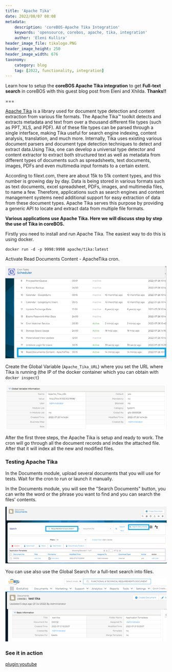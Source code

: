 ```yaml
---
title: 'Apache Tika'
date: 2022/08/07 08:08
metadata:
    description: 'coreBOS-Apache Tika Integration'
    keywords: 'opensource, corebos, apache, tika, integration'
    author: 'Eleni Kullira'
header_image_file: tikalogo.PNG
header_image_height: 250
header_image_width: 676
taxonomy:
    category: blog
    tag: [2022, functionality, integration]
---
```


Learn how to setup the **coreBOS Apache Tika integration** to get **Full-text search** in coreBOS with this guest blog post from Eleni and Xhilda. **Thanks!!**

===

[Apache Tika](https://tika.apache.org/) is a library used for document type detection and content extraction from various file formats. The Apache Tika™ toolkit detects and extracts metadata and text from over a thousand different file types (such as PPT, XLS, and PDF). All of these file types can be parsed through a single interface, making Tika useful for search engine indexing, content analysis, translation, and much more. 
Internally, Tika uses existing various document parsers and document type detection techniques to detect and extract data.Using Tika, one can develop a universal type detector and content extractor to extract both structured text as well as metadata from different types of documents such as spreadsheets, text documents, images, PDFs and even multimedia input formats to a certain extent.

According to filext.com, there are about 15k to 51k content types, and this number is growing day by day. Data is being stored in various formats such as text documents, excel spreadsheet, PDFs, images, and multimedia files, to name a few. Therefore, applications such as search engines and content management systems need additional support for easy extraction of data from these document types. Apache Tika serves this purpose by providing a generic API to locate and extract data from multiple file formats.

**Various applications use Apache Tika. Here we will discuss step by step the use of Tika in coreBOS.**

Firstly you need to install and run Apache Tika. The easiest way to do this is using docker.

```
docker run -d -p 9998:9998 apache/tika:latest
```

Activate Read Documents Content - ApacheTika cron.

![coreBOS-Tika Cron](cron.png?classes=maxsize)

Create the Global Variable (`Apache_Tika_URL`) where you set the URL where Tika is running (the IP of the docker container which you can obtain with `docker inspect`)

![Apache_Tika_URL](globalvariable.PNG?classes=maxsize)

After the first three steps, the Apache Tika is setup and ready to work. The cron will go through all the document records and index the attached file. After that it will index all the new and modified files.

### Testing Apache Tika

In the Documents module, upload several documents that you will use for tests. Wait for the cron to run or launch it manually.

In the Documents module, you will see the "Search Documents" button, you can write the word or the phrase you want to find and you can search the files' contents.

![Searchdoc](searchdoc.png?classes=maxsize)

You can use also use the Global Search for a full-text search into files.

![Search](search.png?classes=maxsize)

### See it in action

[plugin:youtube](https://youtu.be/PZvAsIwAvdY)